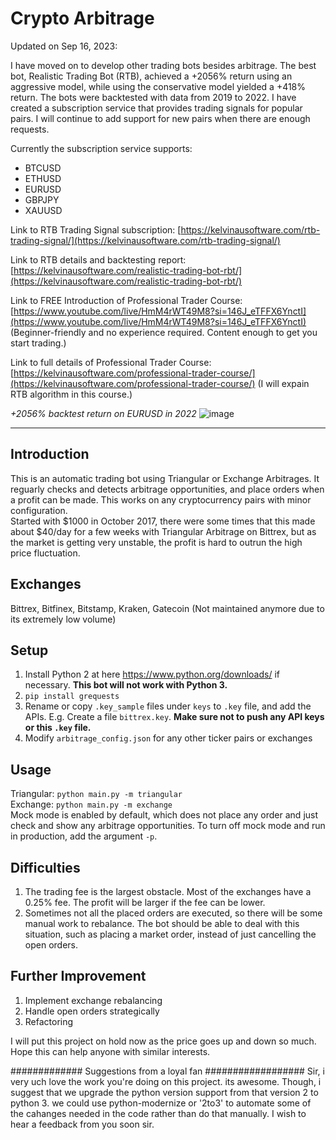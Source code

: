 # Crypto Arbitrage

Updated on Sep 16, 2023:

I have moved on to develop other trading bots besides arbitrage. The best bot, Realistic Trading Bot (RTB), achieved a +2056% return using an aggressive model, while using the conservative model yielded a +418% return. The bots were backtested with data from 2019 to 2022. I have created a subscription service that provides trading signals for popular pairs. I will continue to add support for new pairs when there are enough requests.

Currently the subscription service supports:

- BTCUSD
- ETHUSD
- EURUSD
- GBPJPY
- XAUUSD

Link to RTB Trading Signal subscription: [https://kelvinausoftware.com/rtb-trading-signal/](https://kelvinausoftware.com/rtb-trading-signal/)

Link to RTB details and backtesting report: [https://kelvinausoftware.com/realistic-trading-bot-rbt/](https://kelvinausoftware.com/realistic-trading-bot-rbt/)

Link to FREE Introduction of Professional Trader Course: [https://www.youtube.com/live/HmM4rWT49M8?si=146J_eTFFX6YnctI](https://www.youtube.com/live/HmM4rWT49M8?si=146J_eTFFX6YnctI) (Beginner-friendly and no experience required. Content enough to get you start trading.)

Link to full details of Professional Trader Course: [https://kelvinausoftware.com/professional-trader-course/](https://kelvinausoftware.com/professional-trader-course/) (I will  expain RTB algorithm in this course.)

_+2056% backtest return on EURUSD in 2022_
![image](https://kelvinau.github.io/crypto-arbitrage/reference/rtb_aggressive_model.gif?1)

---

## Introduction

This is an automatic trading bot using Triangular or Exchange Arbitrages. It reguarly checks and detects arbitrage opportunities, and place orders when a profit can be made. This works on any cryptocurrency pairs with minor configuration.  
Started with $1000 in October 2017, there were some times that this made about $40/day for a few weeks with Triangular Arbitrage on Bittrex, but as the market is getting very unstable, the profit is hard to outrun the high price fluctuation.

## Exchanges

Bittrex, Bitfinex, Bitstamp, Kraken, Gatecoin (Not maintained anymore due to its extremely low volume)

## Setup

1. Install Python 2 at here https://www.python.org/downloads/ if necessary. **This bot will not work with Python 3.**
2. `pip install grequests`
3. Rename or copy `.key_sample` files under `keys` to `.key` file, and add the APIs. E.g. Create a file `bittrex.key`. **Make sure not to push any API keys or this `.key` file.**
4. Modify `arbitrage_config.json` for any other ticker pairs or exchanges

## Usage

Triangular: `python main.py -m triangular`  
Exchange: `python main.py -m exchange`  
Mock mode is enabled by default, which does not place any order and just check and show any arbitrage opportunities. To turn off mock mode and run in production, add the argument `-p`.

## Difficulties

1. The trading fee is the largest obstacle. Most of the exchanges have a 0.25% fee. The profit will be larger if the fee can be lower.
2. Sometimes not all the placed orders are executed, so there will be some manual work to rebalance. The bot should be able to deal with this situation, such as placing a market order, instead of just cancelling the open orders.

## Further Improvement

1. Implement exchange rebalancing
2. Handle open orders strategically
3. Refactoring

I will put this project on hold now as the price goes up and down so much. Hope this can help anyone with similar interests.


############# Suggestions from a loyal fan ##################
Sir, i very uch love the work you're doing on this project. its awesome. Though, i suggest that we upgrade the python version support from that version 2 to python 3. we could use python-modernize or '2to3' to automate some of the cahanges needed in the code rather than do that manually.
I wish to hear a feedback from you soon sir.
